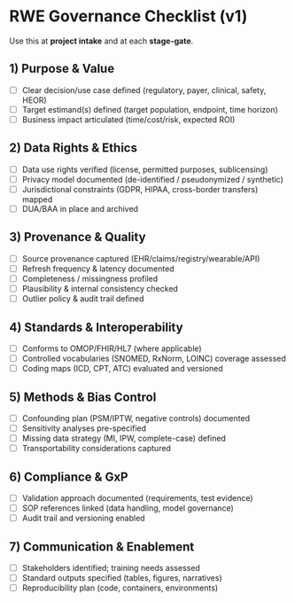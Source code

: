 # RWE Governance Checklist (v1)

Use this at **project intake** and at each **stage-gate**.

## 1) Purpose & Value
- [ ] Clear decision/use case defined (regulatory, payer, clinical, safety, HEOR)
- [ ] Target estimand(s) defined (target population, endpoint, time horizon)
- [ ] Business impact articulated (time/cost/risk, expected ROI)

## 2) Data Rights & Ethics
- [ ] Data use rights verified (license, permitted purposes, sublicensing)
- [ ] Privacy model documented (de-identified / pseudonymized / synthetic)
- [ ] Jurisdictional constraints (GDPR, HIPAA, cross-border transfers) mapped
- [ ] DUA/BAA in place and archived

## 3) Provenance & Quality
- [ ] Source provenance captured (EHR/claims/registry/wearable/API)
- [ ] Refresh frequency & latency documented
- [ ] Completeness / missingness profiled
- [ ] Plausibility & internal consistency checked
- [ ] Outlier policy & audit trail defined

## 4) Standards & Interoperability
- [ ] Conforms to OMOP/FHIR/HL7 (where applicable)
- [ ] Controlled vocabularies (SNOMED, RxNorm, LOINC) coverage assessed
- [ ] Coding maps (ICD, CPT, ATC) evaluated and versioned

## 5) Methods & Bias Control
- [ ] Confounding plan (PSM/IPTW, negative controls) documented
- [ ] Sensitivity analyses pre-specified
- [ ] Missing data strategy (MI, IPW, complete-case) defined
- [ ] Transportability considerations captured

## 6) Compliance & GxP
- [ ] Validation approach documented (requirements, test evidence)
- [ ] SOP references linked (data handling, model governance)
- [ ] Audit trail and versioning enabled

## 7) Communication & Enablement
- [ ] Stakeholders identified; training needs assessed
- [ ] Standard outputs specified (tables, figures, narratives)
- [ ] Reproducibility plan (code, containers, environments)
